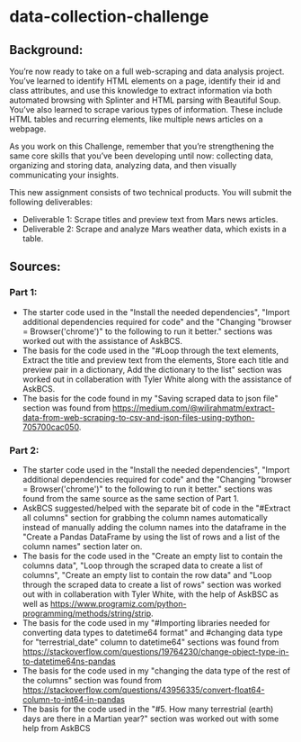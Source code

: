 # data-collection-challenge
## **Background:**

You’re now ready to take on a full web-scraping and data analysis project. You’ve learned to identify HTML elements on a page, identify their id and class attributes, and use this knowledge to extract information via both automated browsing with Splinter and HTML parsing with Beautiful Soup. You’ve also learned to scrape various types of information. These include HTML tables and recurring elements, like multiple news articles on a webpage.

As you work on this Challenge, remember that you’re strengthening the same core skills that you’ve been developing until now: collecting data, organizing and storing data, analyzing data, and then visually communicating your insights.

This new assignment consists of two technical products. You will submit the following deliverables:
- Deliverable 1: Scrape titles and preview text from Mars news articles.
- Deliverable 2: Scrape and analyze Mars weather data, which exists in a table.

## **Sources:**
### **Part 1:**
- The starter code used in the "Install the needed dependencies", "Import additional dependencies required for code" and the "Changing "browser = Browser('chrome')" to the following to run it better." sections was worked out with the assistance of AskBCS.
- The basis for the code used in the "#Loop through the text elements, Extract the title and preview text from the elements, Store each title and preview pair in a dictionary, Add the dictionary to the list" section was worked out in collaberation with Tyler White along with the assistance of AskBCS.
- The basis for the code found in my "Saving scraped data to json file" section was found from https://medium.com/@wilirahmatm/extract-data-from-web-scraping-to-csv-and-json-files-using-python-705700cac050.

### **Part 2:**
- The starter code used in the "Install the needed dependencies", "Import additional dependencies required for code" and the "Changing "browser = Browser('chrome')" to the following to run it better." sections was found from the same source as the same section of Part 1.
- AskBCS suggested/helped with the separate bit of code in the "#Extract all columns" section for grabbing the column names automatically instead of manually adding the column names into the dataframe in the "Create a Pandas DataFrame by using the list of rows and a list of the column names" section later on.
- The basis for the code used in the "Create an empty list to contain the columns data", "Loop through the scraped data to create a list of columns", "Create an empty list to contain the row data" and "Loop through the scraped data to create a list of rows" section was worked out with in collaberation with Tyler White, with the help of AskBSC as well as https://www.programiz.com/python-programming/methods/string/strip.
- The basis for the code used in my "#Importing libraries needed for converting data types to datetime64 format" and #changing data type for "terrestrial_date" column to datetime64" sections was found from https://stackoverflow.com/questions/19764230/change-object-type-in-to-datetime64ns-pandas
- The basis for the code used in my "changing the data type of the rest of the columns" section was found from https://stackoverflow.com/questions/43956335/convert-float64-column-to-int64-in-pandas
- The basis for the code used in the "#5. How many terrestrial (earth) days are there in a Martian year?" section was worked out with some help from AskBCS